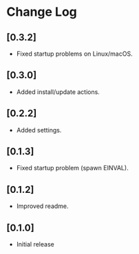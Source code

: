 # Change Log

## [0.3.2]

- Fixed startup problems on Linux/macOS.

## [0.3.0]

- Added install/update actions.

## [0.2.2]

- Added settings.

## [0.1.3]

- Fixed startup problem (spawn EINVAL).

## [0.1.2]

- Improved readme.

## [0.1.0]

- Initial release
